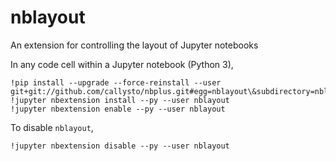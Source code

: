 # nblayout
An extension for controlling the layout of Jupyter notebooks

In any code cell within a Jupyter notebook (Python 3),

```
!pip install --upgrade --force-reinstall --user git+git://github.com/callysto/nbplus.git#egg=nblayout\&subdirectory=nblayout
!jupyter nbextension install --py --user nblayout
!jupyter nbextension enable --py --user nblayout
```

To disable `nblayout`,

```
!jupyter nbextension disable --py --user nblayout
```

